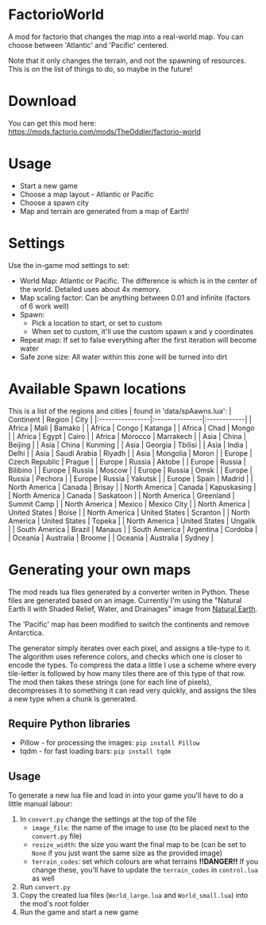 # FactorioWorld

A mod for factorio that changes the map into a real-world map.  You can choose between 'Atlantic' and 'Pacific' centered.  

Note that it only changes the terrain, and not the spawning of resources. This is on the list of things to do, so maybe in the future!

# Download

You can get this mod here: https://mods.factorio.com/mods/TheOddler/factorio-world

# Usage

* Start a new game
* Choose a map layout - Atlantic or Pacific
* Choose a spawn city
* Map and terrain are generated from a map of Earth!

# Settings

Use the in-game mod settings to set:

* World Map: Atlantic or Pacific. The difference is which is in the center of the world.  Detailed uses about 4x memory.
* Map scaling factor: Can be anything between 0.01 and infinite (factors of 6 work well)
* Spawn:
    * Pick a location to start, or set to custom
    * When set to custom, it'll use the custom spawn x and y coordinates
* Repeat map: If set to false everything after the first iteration will become water
* Safe zone size: All water within this zone will be turned into dirt

# Available Spawn locations

This is a list of the regions and cities | found in 'data/spAawns.lua':
| Continent       | Region         | City        |
|:----------------|:---------------|:------------|
| Africa          | Mali           | Bamako      |
| Africa          | Congo          | Katanga     |
| Africa          | Chad           | Mongo       |
| Africa          | Egypt          | Cairo       |
| Africa          | Morocco        | Marrakech   |
| Asia            | China          | Beijing     |
| Asia            | China          | Kunming     |
| Asia            | Georgia        | Tbilisi     |
| Asia            | India          | Delhi       |
| Asia            | Saudi Arabia   | Riyadh      |
| Asia            | Mongolia       | Moron       |
| Europe          | Czech Republic | Prague      |
| Europe          | Russia         | Aktobe      |
| Europe          | Russia         | Bilibino    |
| Europe          | Russia         | Moscow      |
| Europe          | Russia         | Omsk        |
| Europe          | Russia         | Pechora     |
| Europe          | Russia         | Yakutsk     |
| Europe          | Spain          | Madrid      |
| North America   | Canada         | Brisay      |
| North America   | Canada         | Kapuskasing |
| North America   | Canada         | Saskatoon   |
| North America   | Greenland      | Summit Camp |
| North America   | Mexico         | Mexico City |
| North America   | United States  | Boise       |
| North America   | United States  | Scranton    |
| North America   | United States  | Topeka      |
| North America   | United States  | Ungalik     |
| South America   | Brazil         | Manaus      |
| South America   | Argentina      | Cordoba     |
| Oceania         | Australia      | Broome      |
| Oceania         | Australia      | Sydney      |


# Generating your own maps

The mod reads lua files generated by a converter writen in Python.
These files are generated based on an image.
Currently I'm using the "Natural Earth II with Shaded Relief, Water, and Drainages" image from [Natural Earth](http://www.naturalearthdata.com/downloads/10m-raster-data/10m-natural-earth-2/).

The 'Pacific' map has been modified to switch the continents and remove Antarctica.  

The generator simply iterates over each pixel, and assigns a tile-type to it.
The algorithm uses reference colors, and checks which one is closer to encode the types.
To compress the data a little I use a scheme where every tile-letter is followed by how many tiles there are of this type of that row.
The mod then takes these strings (one for each line of pixels), decompresses it to something it can read very quickly, and assigns the tiles a new type when a chunk is generated.

## Require Python libraries

* Pillow - for processing the images: `pip install Pillow`
* tqdm - for fast loading bars: `pip install tqdm`

## Usage

To generate a new lua file and load in into your game you'll have to do a little manual labour:

1. In `convert.py` change the settings at the top of the file
    * `image_file`: the name of the image to use (to be placed next to the `convert.py` file)
    * `resize_width`: the size you want the final map to be (can be set to `None` if you just want the same size as the provided image)
    * `terrain_codes`: set which colours are what terrains **!!DANGER!!** If you change these, you'll have to update the `terrain_codes` in `control.lua` as well
2. Run `convert.py`
3. Copy the created lua files (`World_large.lua` and `World_small.lua`) into the mod's root folder
4. Run the game and start a new game
